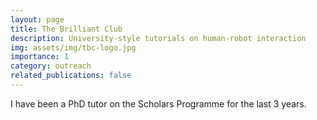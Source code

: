 ```yaml
---
layout: page
title: The Brilliant Club
description: University-style tutorials on human-robot interaction
img: assets/img/tbc-logo.jpg
importance: 1
category: outreach
related_publications: false
---
```

I have been a PhD tutor on the Scholars Programme for the last 3 years.